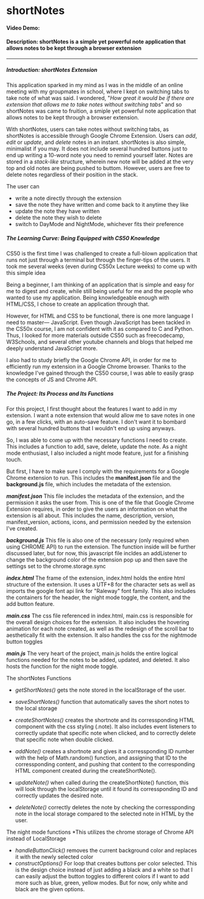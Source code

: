# shortNotes
#### Video Demo:
#### Description: shortNotes is a simple yet powerful note application that allows notes to be kept through a browser extension
___
##### Introduction: shortNotes Extension

This application sparked in my mind as I was in the middle of an online meeting with my groupmates in school, where I kept on switching tabs to take note of what was said. I wondered, "*How great it would be if there are extension that allows me to take notes without switching tabs*" and so shortNotes was came to fruition, a smiple yet powerful note application that allows notes to be kept through a browser extension.

With shortNotes, users can take notes without switching tabs, as shortNotes is accessible through Google Chrome Extension. Users can  *add*, *edit* or *update*, and *delete* notes in an instant. shortNotes is also simple, minimalist if you may. It does not include several hundred buttons just to end up writing a 10-word note you need to remind yourself later. Notes are stored in a *stack-like* structure, wherein new note will be added at the very top and old notes are being pushed to buttom. However, users are free to delete notes regardless of their position in the stack.

The user can
- write a note directly through the extension
- save the note they have written and come back to it anytime they like
- update the note they have written
- delete the note they wish to delete
- switch to DayMode and NightMode, whichever fits their preference

##### The Learning Curve: Being Equipped with CS50 Knowledge
CS50 is the first time I was challenged to create a full-blown application that runs not just through a terminal but through the finger-tips of the users. It took me several weeks (even during CS50x Lecture weeks) to come up with this simple idea

Being a beginner, I am thinking of an application that is simple and easy for me to digest and create, while still being useful for me and the people who wanted to use my application. Being knowledgeable enough with HTML/CSS, I chose to create an application through that.

However, for HTML and CSS to be functional, there is one more language I need to master— JavaScript. Even though JavaScript has been tackled in the CS50x course, I am not confident with it as compared to C and Python. Thus, I looked for more materials outside CS50 such as freecodecamp, W3Schools, and several other youtube channels and blogs that helped me deeply understand JavaScript more.

I also had to study briefly the Google Chrome API, in order for me to efficiently run my extension in a Google Chrome browser. Thanks to the knowledge I've gained through the CS50 course, I was able to easily grasp the concepts of JS and Chrome API.

##### The Project: Its Process and Its Functions
For this project, I first thought about the features I want to add in my extension. I want a note extension that would allow me to save notes in one go, in a few clicks, with an auto-save feature. I don't want it to bombard with several hundred buttons that I wouldn't end up using anyways. 

So, I was able to come up with the necessary functions I need to create. This includes a function to add, save, delete, update the note. As a night mode enthusiast, I also included a night mode feature, just for a finishing touch.

But first, I have to make sure I comply with the requirements for a Google Chrome extension to run. This includes the **manifest.json** file and the **background.js** file, which includes the metadata of the extension.

***manifest.json***
This file includes the metadata of the extension, and the permission it asks the user from. This is one of the file that Google Chrome Extension requires, in order to give the users an information on what the extension is all about. This includes the name, description, version, manifest_version, actions, icons, and permission needed by the extension I've created.

***background.js***
This file is also one of the necessary (only required when using CHROME API) to run the extension. The function inside will be further discussed later, but for now, this javascript file incldes an addListener to change the background color of the extension pop up and then save the settings set to the chrome.storage.sync

***index.html***
The frame of the extension, index.html holds the entire html structure of the extension. It uses a UTF+8 for the character sets as well as imports the google font api link for "Raleway" font family. This also includes the containers for the header, the night mode toggle, the content, and the add button feature.

***main.css***
The css file referenced in index.html, main.css is responsible for the overall design choices for the extension. It also includes the hovering animation for each note created, as well as the redesign of the scroll bar to aesthetically fit with the extension. It also handles the css for the nightmode button toggles

***main.js***
The very heart of the project, main.js holds the entire logical functions needed for the notes to be added, updated, and deleted. It also hosts the function for the night mode toggle. 

The shortNotes Functions
- *getShortNotes()*
    gets the note stored in the localStorage of the user.

- *saveShortNotes()*
    function that automatically saves the short notes to the local storage

- *createShortNotes()*
    creates the shortnote and its corressponding HTML component with the css styling (.note). It also includes event listeners to correctly update that specific note when clicked, and to correctly delete that specific note when double clicked.

- *addNote()*
    creates a shortnote and gives it a corressponding ID number with the help of Math.random() function, and assigning that ID to the corressponding content, and pushing that content to the corresponding HTML component created during the createShortNote().

- *updateNote()*
    when called during the createShortNote() function, this will look through the localStorage until it found its corressponding ID and correctly updates the desired note. 

- *deleteNote()*
    correctly deletes the note by checking the corressponding note in the local storage compared to the selected note in HTML by the user.

The night mode functions
*This utilizes the chrome storage of Chrome API instead of LocalStorage

- *handleButtonClick()*
    removes the current background color and replaces it with the newly selected color
- *constructOptions()*
    For loop that creates buttons per color selected. This is the design choice instead of just adding a black and a white so that I can easily adjust the button toggles to different colors if I want to add more such as blue, green, yellow modes. But for now, only white and black are the given options.








